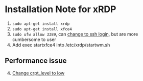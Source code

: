 # Installation Note for xRDP

1. `sudo apt-get install xrdp`
2. `sudo apt-get install xfce4`
3. `sudo ufw allow 3389`, can [change to ssh login](http://c-nergy.be/blog/?p=14965), but are more cumbersome to user
4. Add exec startxfce4 into /etc/xrdp/startwm.sh


## Performance issue
4. [Change crpt_level to low](https://superuser.com/questions/1539900/slow-ubuntu-remote-desktop-using-xrdp)
